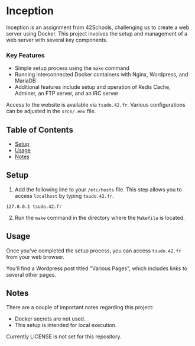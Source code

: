# Inception

Inception is an assignment from 42Schools, challenging us to create a web server using Docker. This project involves the setup and management of a web server with several key components.

### Key Features

- Simple setup process using the `make` command
- Running interconnected Docker containers with Nginx, Wordpress, and MariaDB
- Additional features include setup and operation of Redis Cache, Adminer, an FTP server, and an IRC server

Access to the website is available via `tsudo.42.fr`. Various configurations can be adjusted in the `srcs/.env` file.

## Table of Contents

- [Setup](#setup)
- [Usage](#usage)
- [Notes](#notes)

## Setup

1. Add the following line to your `/etc/hosts` file. This step allows you to access `localhost` by typing `tsudo.42.fr`.

```
127.0.0.1 tsudo.42.fr
```

2. Run the `make` command in the directory where the `Makefile` is located.

## Usage

Once you've completed the setup process, you can access `tsudo.42.fr` from your web browser.

You'll find a Wordpress post titled "Various Pages", which includes links to several other pages.

## Notes

There are a couple of important notes regarding this project:
- Docker secrets are not used.
- This setup is intended for local execution.

Currently LICENSE is not set for this repository.
